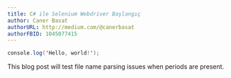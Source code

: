 ```yaml
---
title: C# ile Selenium Webdriver Başlangıç
author: Caner Basat
authorURL: http://medium.com/@canerbasat
authorFBID: 1045077415
---
```




```java
console.log('Hello, world!');
```
This blog post will test file name parsing issues when periods are present.
